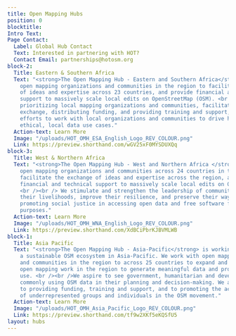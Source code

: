 ```yaml
---
title: Open Mapping Hubs
position: 0
blocktitle: 
Intro Text: 
Page Contact:
  Label: Global Hub Contact
  Text: Interested in partnering with HOT?
  Contact Email: partnerships@hotosm.org
block-2:
  Title: Eastern & Southern Africa
  Text: "<strong>The Open Mapping Hub - Eastern and Southern Africa</strong> engages
    open mapping organizations and communities in the region to facilitate exchange
    of ideas and expertise across 23 countries, and provide financial and technical
    support to massively scale local edits on OpenStreetMap (OSM). <br /><br />By
    prioritizing local mapping organizations and communities, facilitating knowledge
    exchange, distributing funding, and providing training and support, we are focusing
    efforts to work with local organizations and communities to drive high quality,
    ethical, local data use cases."
  Action-text: Learn More
  Image: "/uploads/HOT_OMH_ESA_English_Logo_REV_COLOUR.png"
  Link: https://preview.shorthand.com/wGV25xF0MYSDUXQq
block-3:
  Title: West & Northern Africa
  Text: "<strong>The Open Mapping Hub - West and Northern Africa </strong> engages
    open mapping organizations and communities across 24 countries in the region to
    facilitate the exchange of ideas and expertise across the region, and provide
    financial and technical support to massively scale local edits on OpenStreetMap.
    <br /><br /> We stimulate and strengthen the leadership of communities to protect
    their livelihoods, improve their resilience, and preserve their way of life by
    promoting social justice in accessing open data and free software for their own
    purposes."
  Action-text: Learn More
  Image: "/uploads/HOT_OMH_WNA_English_Logo_REV_COLOUR.png"
  Link: https://preview.shorthand.com/XdBCiPbrKJBVMLWB
block-1:
  Title: Asia Pacific
  Text: "<strong>The Open Mapping Hub - Asia-Pacific</strong> is working to create
    a sustainable OSM ecosystem in Asia-Pacific. We work with open mapping organizations
    and communities in the region to across 25 countries to expand and deepen the
    open mapping work in the region to generate meaningful data and promote its effective
    use. <br /><br />We aspire to see government, humanitarian and development agencies
    commonly using OSM data in their planning and decision-making. We are also committed
    to providing funding, training and support, and to promoting the active participation
    of underrepresented groups and individuals in the OSM movement."
  Action-text: Learn More
  Image: "/uploads/HOT_OMH_Asia_Pacific_Logo_REV_COLOUR.png"
  Link: https://preview.shorthand.com/tf9w2XKf5eKQSfU5
layout: hubs
---
```


